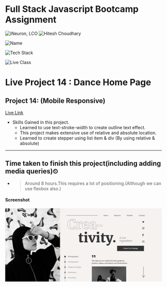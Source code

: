 # Full Stack Javascript Bootcamp Assignment 

![iNeuron, LCO](https://img.shields.io/badge/iNeuron-LCO-green)
![Hitesh Choudhary](https://img.shields.io/badge/Hitesh--Choudhary-Full--stack--JS--bootcamp-red)

![Name](https://img.shields.io/badge/Project%20Made%20by-Abhijeet%20Sharma-yellow)

![Tech Stack](https://img.shields.io/badge/Tech%20Stack-HTML%20%7C%20CSS-blue)

![Live Class](https://img.shields.io/badge/Live%20Project%2014-Dance%20Home%20Page-brightgreen)

# Live Project 14 : Dance Home Page

## Project 14: (Mobile Responsive) 
[Live Link](https://live-project-14-fs-js.netlify.app/)

-   Skills Gained in this project.
    - Learned to use text-stroke-width to create outline text effect.
    - This project makes extensive use of relative and absolute location.
    - Learned to create stepper using list item & div (By using relative & absolute)
        
---

## Time taken to finish this project(including adding media queries)⏲

- >Around 8 hours.This requires a lot of positioning.(Although we can use flexbox also.)

#### Screenshot

![Desktop](./screenshot/Project-14.png)

